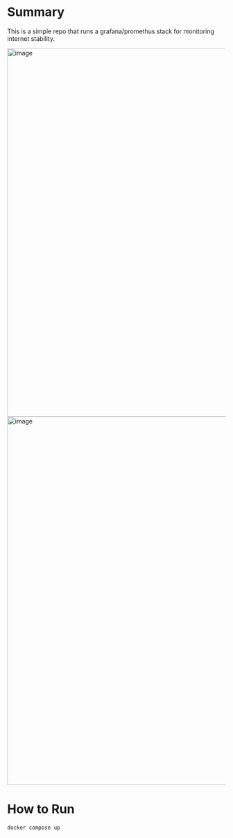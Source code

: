# Summary
This is a simple repo that runs a grafana/promethus stack for monitoring internet stability. 

<img width="1533" height="850" alt="image" src="https://github.com/user-attachments/assets/c938822a-eaaf-4f88-b986-4101c2240037" />

<img width="1533" height="850" alt="image" src="https://github.com/user-attachments/assets/0510c3de-26cb-4f33-8f70-dadbe97b2df1" />


# How to Run
```docker compose up```
